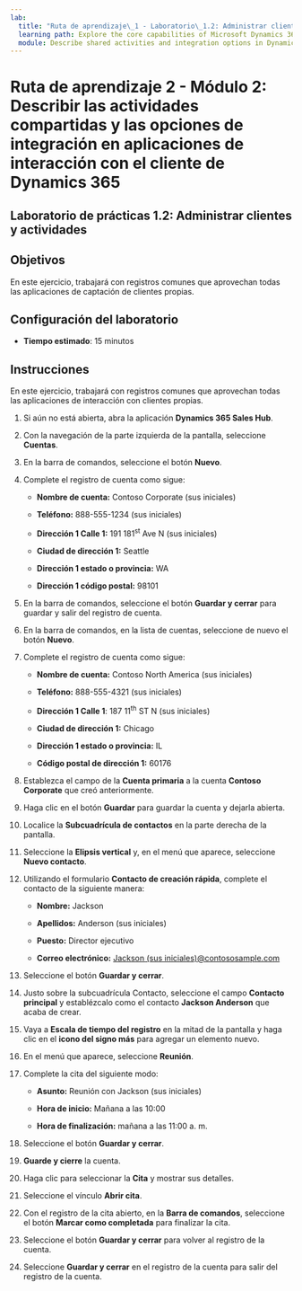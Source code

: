```yaml
---
lab:
  title: "Ruta de aprendizaje\_1 - Laboratorio\_1.2: Administrar clientes y actividades"
  learning path: Explore the core capabilities of Microsoft Dynamics 365 customer engagement apps
  module: Describe shared activities and integration options in Dynamics 365 customer engagement apps
---
```


Ruta de aprendizaje 2 - Módulo 2: Describir las actividades compartidas y las opciones de integración en aplicaciones de interacción con el cliente de Dynamics 365
========================

## Laboratorio de prácticas 1.2: Administrar clientes y actividades

## Objetivos

En este ejercicio, trabajará con registros comunes que aprovechan todas las aplicaciones de captación de clientes propias. 

## Configuración del laboratorio

  - **Tiempo estimado**: 15 minutos

## Instrucciones

En este ejercicio, trabajará con registros comunes que aprovechan todas las aplicaciones de interacción con clientes propias. 

1. Si aún no está abierta, abra la aplicación **Dynamics 365 Sales Hub**.

2. Con la navegación de la parte izquierda de la pantalla, seleccione **Cuentas**.

3. En la barra de comandos, seleccione el botón **Nuevo**.

4. Complete el registro de cuenta como sigue:

    - **Nombre de cuenta:** Contoso Corporate (sus iniciales)

    - **Teléfono:** 888-555-1234 (sus iniciales)

    - **Dirección 1 Calle 1:** 191 181<sup data-htmlnode="">st</sup> Ave N (sus iniciales)

    - **Ciudad de dirección 1:** Seattle

    - **Dirección 1 estado o provincia:** WA

    - **Dirección 1 código postal:** 98101

5. En la barra de comandos, seleccione el botón **Guardar y cerrar** para guardar y salir del registro de cuenta.

6. En la barra de comandos, en la lista de cuentas, seleccione de nuevo el botón **Nuevo**.

7. Complete el registro de cuenta como sigue:

    - **Nombre de cuenta:** Contoso North America (sus iniciales)

    - **Teléfono:** 888-555-4321 (sus iniciales)

    - **Dirección 1 Calle 1**: 187 11<sup data-htmlnode="">th</sup> ST N (sus iniciales)

    - **Ciudad de dirección 1:** Chicago

    - **Dirección 1 estado o provincia:** IL

    - **Código postal de dirección 1:** 60176

8. Establezca el campo de la **Cuenta primaria** a la cuenta **Contoso Corporate** que creó anteriormente.

9. Haga clic en el botón **Guardar** para guardar la cuenta y dejarla abierta.

10. Localice la **Subcuadrícula de contactos** en la parte derecha de la pantalla.

11. Seleccione la **Elipsis vertical** y, en el menú que aparece, seleccione **Nuevo contacto**.

12. Utilizando el formulario **Contacto de creación rápida**, complete el contacto de la siguiente manera:

    - **Nombre:** Jackson

    - **Apellidos:** Anderson (sus iniciales)

    - **Puesto:** Director ejecutivo

    - **Correo electrónico:** [Jackson (sus iniciales)@contososample.com](mailto:Jackson@contososample.com)

13. Seleccione el botón **Guardar y cerrar**.

14. Justo sobre la subcuadrícula Contacto, seleccione el campo **Contacto principal** y establézcalo como el contacto **Jackson Anderson** que acaba de crear.

15. Vaya a **Escala de tiempo del registro** en la mitad de la pantalla y haga clic en el **icono del signo más** para agregar un elemento nuevo.

16. En el menú que aparece, seleccione **Reunión**.

17. Complete la cita del siguiente modo:

    - **Asunto:** Reunión con Jackson (sus iniciales)

    - **Hora de inicio:** Mañana a las 10:00

    - **Hora de finalización:** mañana a las 11:00 a. m.

18. Seleccione el botón **Guardar y cerrar**.

19. **Guarde y cierre** la cuenta.

20. Haga clic para seleccionar la **Cita** y mostrar sus detalles.

21. Seleccione el vínculo **Abrir cita**.

22. Con el registro de la cita abierto, en la **Barra de comandos**, seleccione el botón **Marcar como completada** para finalizar la cita.

23. Seleccione el botón **Guardar y cerrar** para volver al registro de la cuenta.

24. Seleccione **Guardar y cerrar** en el registro de la cuenta para salir del registro de la cuenta.
